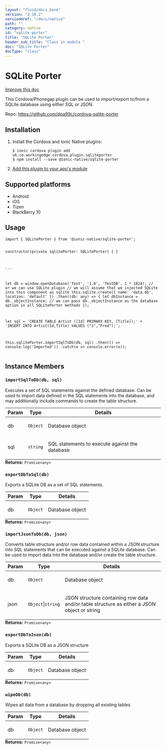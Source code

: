 ```yaml
---
layout: "fluid/docs_base"
version: "3.10.2"
versionHref: "/docs/native"
path: ""
category: native
id: "sqlite-porter"
title: "SQLite Porter"
header_sub_title: "Class in module "
doc: "SQLite Porter"
docType: "class"
---
```


<h1 class="api-title">SQLite Porter</h1>

<a class="improve-v2-docs" href="http://github.com/ionic-team/ionic-native/edit/master/src/@ionic-native/plugins/sqlite-porter/index.ts#L1">
  Improve this doc
</a>






<p>This Cordova/Phonegap plugin can be used to import/export to/from a SQLite database using either SQL or JSON.</p>


<p>Repo:
  <a href="https://github.com/dpa99c/cordova-sqlite-porter">
    https://github.com/dpa99c/cordova-sqlite-porter
  </a>
</p>


<h2>Installation</h2>
<ol class="installation">
  <li>Install the Cordova and Ionic Native plugins:<br>
    <pre><code class="nohighlight">$ ionic cordova plugin add uk.co.workingedge.cordova.plugin.sqliteporter
$ npm install --save @ionic-native/sqlite-porter
</code></pre>
  </li>
  <li><a href="https://ionicframework.com/docs/native/#Add_Plugins_to_Your_App_Module">Add this plugin to your app's module</a></li>
</ol>



<h2>Supported platforms</h2>
<ul>
  <li>Android</li><li>iOS</li><li>Tizen</li><li>BlackBerry 10</li>
</ul>






<h2>Usage</h2>
<pre><code class="lang-typescript">import { SQLitePorter } from &#39;@ionic-native/sqlite-porter&#39;;


constructor(private sqlitePorter: SQLitePorter) { }

...

let db = window.openDatabase(&#39;Test&#39;, &#39;1.0&#39;, &#39;TestDB&#39;, 1 * 1024);
// or we can use SQLite plugin
// we will assume that we injected SQLite into this component as sqlite
this.sqlite.create({
  name: &#39;data.db&#39;,
  location: &#39;default&#39;
})
  .then((db: any) =&gt; {
    let dbInstance = db._objectInstance;
    // we can pass db._objectInstance as the database option in all SQLitePorter methods
  });


let sql = &#39;CREATE TABLE Artist ([Id] PRIMARY KEY, [Title]);&#39; +
           &#39;INSERT INTO Artist(Id,Title) VALUES (&quot;1&quot;,&quot;Fred&quot;);&#39;;

this.sqlitePorter.importSqlToDb(db, sql)
  .then(() =&gt; console.log(&#39;Imported&#39;))
  .catch(e =&gt; console.error(e));
</code></pre>








<h2>Instance Members</h2>
<h3><a class="anchor" name="importSqlToDb" href="#importSqlToDb"></a><code>importSqlToDb(db,&nbsp;sql)</code></h3>




Executes a set of SQL statements against the defined database. Can be used to import data defined in the SQL statements into the database, and may additionally include commands to create the table structure.
<table class="table param-table" style="margin:0;">
  <thead>
  <tr>
    <th>Param</th>
    <th>Type</th>
    <th>Details</th>
  </tr>
  </thead>
  <tbody>
  <tr>
    <td>
      db</td>
    <td>
      <code>Object</code>
    </td>
    <td>
      <p>Database object</p>
</td>
  </tr>
  
  <tr>
    <td>
      sql</td>
    <td>
      <code>string</code>
    </td>
    <td>
      <p>SQL statements to execute against the database</p>
</td>
  </tr>
  </tbody>
</table>

<div class="return-value" markdown="1">
  <i class="icon ion-arrow-return-left"></i>
  <b>Returns:</b> <code>Promise&lt;any&gt;</code> 
</div><h3><a class="anchor" name="exportDbToSql" href="#exportDbToSql"></a><code>exportDbToSql(db)</code></h3>




Exports a SQLite DB as a set of SQL statements.
<table class="table param-table" style="margin:0;">
  <thead>
  <tr>
    <th>Param</th>
    <th>Type</th>
    <th>Details</th>
  </tr>
  </thead>
  <tbody>
  <tr>
    <td>
      db</td>
    <td>
      <code>Object</code>
    </td>
    <td>
      <p>Database object</p>
</td>
  </tr>
  </tbody>
</table>

<div class="return-value" markdown="1">
  <i class="icon ion-arrow-return-left"></i>
  <b>Returns:</b> <code>Promise&lt;any&gt;</code> 
</div><h3><a class="anchor" name="importJsonToDb" href="#importJsonToDb"></a><code>importJsonToDb(db,&nbsp;json)</code></h3>




Converts table structure and/or row data contained within a JSON structure into SQL statements that can be executed against a SQLite database. Can be used to import data into the database and/or create the table structure.
<table class="table param-table" style="margin:0;">
  <thead>
  <tr>
    <th>Param</th>
    <th>Type</th>
    <th>Details</th>
  </tr>
  </thead>
  <tbody>
  <tr>
    <td>
      db</td>
    <td>
      <code>Object</code>
    </td>
    <td>
      <p>Database object</p>
</td>
  </tr>
  
  <tr>
    <td>
      json</td>
    <td>
      <code>Object</code>|<code>string</code>
    </td>
    <td>
      <p>JSON structure containing row data and/or table structure as either a JSON object or string</p>
</td>
  </tr>
  </tbody>
</table>

<div class="return-value" markdown="1">
  <i class="icon ion-arrow-return-left"></i>
  <b>Returns:</b> <code>Promise&lt;any&gt;</code> 
</div><h3><a class="anchor" name="exportDbToJson" href="#exportDbToJson"></a><code>exportDbToJson(db)</code></h3>




Exports a SQLite DB as a JSON structure
<table class="table param-table" style="margin:0;">
  <thead>
  <tr>
    <th>Param</th>
    <th>Type</th>
    <th>Details</th>
  </tr>
  </thead>
  <tbody>
  <tr>
    <td>
      db</td>
    <td>
      <code>Object</code>
    </td>
    <td>
      <p>Database object</p>
</td>
  </tr>
  </tbody>
</table>

<div class="return-value" markdown="1">
  <i class="icon ion-arrow-return-left"></i>
  <b>Returns:</b> <code>Promise&lt;any&gt;</code> 
</div><h3><a class="anchor" name="wipeDb" href="#wipeDb"></a><code>wipeDb(db)</code></h3>




Wipes all data from a database by dropping all existing tables
<table class="table param-table" style="margin:0;">
  <thead>
  <tr>
    <th>Param</th>
    <th>Type</th>
    <th>Details</th>
  </tr>
  </thead>
  <tbody>
  <tr>
    <td>
      db</td>
    <td>
      <code>Object</code>
    </td>
    <td>
      <p>Database object</p>
</td>
  </tr>
  </tbody>
</table>

<div class="return-value" markdown="1">
  <i class="icon ion-arrow-return-left"></i>
  <b>Returns:</b> <code>Promise&lt;any&gt;</code> 
</div>





